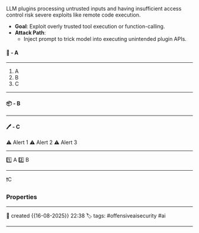 LLM plugins processing untrusted inputs and having insufficient access control risk severe exploits like remote code execution.

- **Goal**: Exploit overly trusted tool execution or function-calling.
- **Attack Path**:
    - Inject prompt to trick model into executing unintended plugin APIs.

#### 🚀 - A
---
1. A
2. B
3. C

---
#### 📦 - B
--- 

#### 🖊️ - C


⚠ Alert 1
⚠ Alert 2
⚠ Alert 3


--- 

 1️⃣ A
 2️⃣ B
 
--- 

❗C


### Properties
---
📆 created   {{16-08-2025}} 22:38
🏷️ tags: #offensiveaisecurity #ai

---
